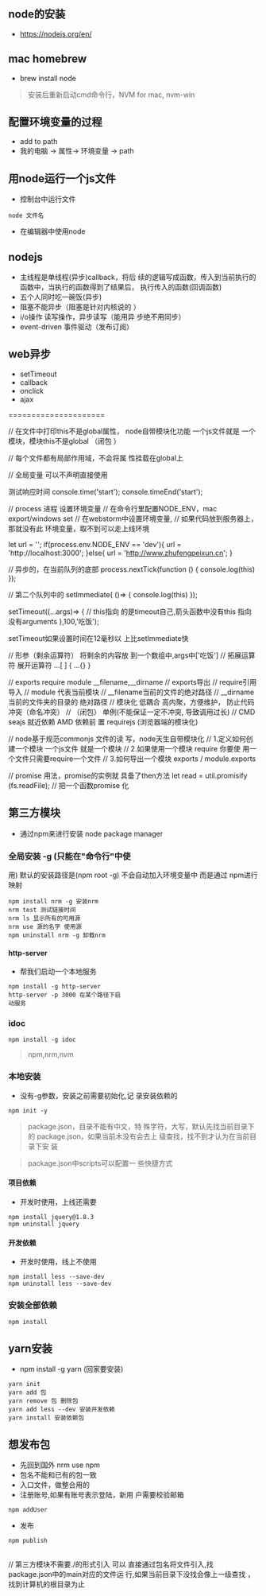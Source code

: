 ## node的安装
- https://nodejs.org/en/

## mac homebrew
- brew install node

> 安装后重新启动cmd命令行，NVM 
for mac,
nvm-win

## 配置环境变量的过程
- add to path
- 我的电脑 -> 属性-> 环境变量 -> 
path

## 用node运行一个js文件
- 控制台中运行文件
```
node 文件名
```
- 在编辑器中使用node


## nodejs
- 主线程是单线程(异步)callback，将后
续的逻辑写成函数，传入到当前执行的
函数中，当执行的函数得到了结果后，
执行传入的函数(回调函数)
- 五个人同时吃一碗饭(异步)
- 阻塞不能异步（阻塞是针对内核说的
）
- i/o操作 读写操作，异步读写（能用异
步绝不用同步）
- event-driven 事件驱动（发布订阅）

## web异步
- setTimeout
- callback
- onclick
- ajax

=====================

// 在文件中打印this不是global属性，
node自带模块化功能 一个js文件就是
一个模块，模块this不是global （闭包
）

// 每个文件都有局部作用域，不会将属
性挂载在global上

// 全局变量 可以不声明直接使用

测试响应时间
console.time('start');
console.timeEnd('start');

// process 进程 设置环境变量
// 在命令行里配置NODE_ENV，mac 
export/windows set
// 在webstorm中设置环境变量,
// 如果代码放到服务器上，那就没有此
环境变量，取不到可以走上线环境

let url = '';
if(process.env.NODE_ENV == 
'dev'){
    url = 'http://localhost:3000';
}else{
    url = 
'http://www.zhufengpeixun.cn';
}


// 异步的，在当前队列的底部
process.nextTick(function () {
    console.log(this)
});


// 第二个队列中的
setImmediate( ()=> {
   console.log(this)
});

setTimeout((...args)=> { // this指向
的是timeout自己,箭头函数中没有this
指向没有arguments
},100,'吃饭');

setTimeout如果设置时间在12毫秒以
上比setImmediate快


// 形参（剩余运算符） 将剩余的内容放
到一个数组中,args中['吃饭']
// 拓展运算符 展开运算符 ...[ ] { ...{} }


// exports require module 
__filename,__dirname
// exports导出
// require引用 导入
// module 代表当前模块
// __filename当前的文件的绝对路径
// __dirname 当前的文件夹的目录的
绝对路径
// 模块化 低耦合 高内聚，方便维护，
防止代码冲突（命名冲突）
// （闭包） 单例(不能保证一定不冲突,
导致调用过长)
// CMD seajs 就近依赖 AMD 依赖前
置 requirejs (浏览器端的模块化)

// node基于规范commonjs 文件的读
写，node天生自带模块化
// 1.定义如何创建一个模块 一个js文件
就是一个模块
// 2.如果使用一个模块 require 你要使
用一个文件只需要require一个文件
// 3.如何导出一个模块 exports / 
module.exports

// promise 用法，promise的实例就
具备了then方法
let read = util.promisify
(fs.readFile); // 把一个函数promise
化

## 第三方模块
- 通过npm来进行安装 node package 
manager
### 全局安装 -g (只能在"命令行"中使
用) 默认的安装路径是(npm root -g) 
不会自动加入环境变量中 而是通过
npm进行映射
```
npm install nrm -g 安装nrm
nrm test 测试链接时间
nrm ls 显示所有的可用源
nrm use 源的名字 使用源
npm uninstall nrm -g 卸载nrm
```

#### http-server
- 帮我们启动一个本地服务
```
npm install -g http-server
http-server -p 3000 在某个路径下启
动服务
```

### idoc
```
npm install -g idoc
```

> npm,nrm,nvm

### 本地安装
- 没有-g参数，安装之前需要初始化,记
录安装依赖的
```
npm init -y
```

> package.json，目录不能有中文，特
殊字符，大写，默认先找当前目录下的
package.json，如果当前木没有会去上
级查找，找不到才认为在当前目录下安
装

> package.json中scripts可以配置一
些快捷方式

#### 项目依赖
- 开发时使用，上线还需要
```
npm install jquery@1.8.3
npm uninstall jquery
```

#### 开发依赖
- 开发时使用，线上不使用
```
npm install less --save-dev
npm uninstall less --save-dev
```

### 安装全部依赖
```
npm install
```

## yarn安装
- npm install -g yarn (回家要安装)
```
yarn init
yarn add 包
yarn remove 包 删除包
yarn add less --dev 安装开发依赖
yarn install 安装依赖包
```

## 想发布包
- 先回到国外 nrm use npm
- 包名不能和已有的包一致
- 入口文件，做整合用的
- 注册账号,如果有账号表示登陆，新用
户需要校验邮箱
```
npm addUser
```
- 发布
```
npm publish
```

##


// 第三方模块不需要./的形式引入 可以
直接通过包名将文件引入,找
package.json中的main对应的文件运
行,如果当前目录下没找会像上一级查找
，找到计算机的根目录为止





